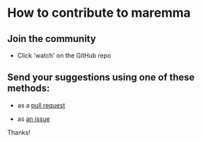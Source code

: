 # How to contribute to maremma

## Join the community

- Click 'watch' on the GitHub repo

## Send your suggestions using one of these methods:

- as a [pull request](https://github.com/yaleman/maremma/pulls)

- as [an issue](https://github.com/yaleman/maremma/issues/new)

Thanks!